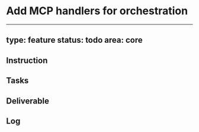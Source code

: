# Add MCP handlers for orchestration

---
type: feature
status: todo
area: core
---


## Instruction

## Tasks

## Deliverable

## Log
